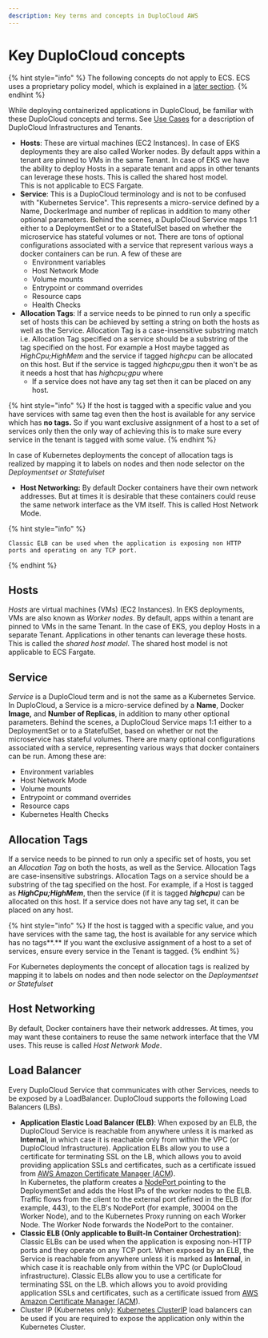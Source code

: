 ```yaml
---
description: Key terms and concepts in DuploCloud AWS
---
```


# Key DuploCloud concepts

{% hint style="info" %}
The following concepts do not apply to ECS. ECS uses a proprietary policy model, which is explained in a [later section](../use-cases/disaster-recovery/ecs-initial-setup.md).
{% endhint %}

While deploying containerized applications in DuploCloud, be familiar with these DuploCloud concepts and terms. See [Use Cases](../use-cases/) for a description of DuploCloud Infrastructures and Tenants.

* **Hosts**: These are virtual machines (EC2 Instances). In case of EKS deployments they are also called Worker nodes. By default apps within a tenant are pinned to VMs in the same Tenant. In case of EKS we have the ability to deploy Hosts in a separate tenant and apps in other tenants can leverage these hosts. This is called the shared host model.\
  This is not applicable to ECS Fargate.
* **Service**: This is a DuploCloud terminology and is not to be confused with "Kubernetes Service". This represents a micro-service defined by a Name, DockerImage and number of replicas in addition to many other optional parameters. Behind the scenes, a DuploCloud Service maps 1:1 either to a DeploymentSet or to a StatefulSet based on whether the microservice has stateful volumes or not. There are tons of optional configurations associated with a service that represent various ways a docker containers can be run. A few of these are
  * Environment variables
  * Host Network Mode
  * Volume mounts
  * Entrypoint or command overrides
  * Resource caps
  * Health Checks
* **Allocation Tags**: If a service needs to be pinned to run only a specific set of hosts this can be achieved by setting a string on both the hosts as well as the Service. Allocation Tag is a case-insensitive substring match i.e. Allocation Tag specified on a service should be a substring of the tag specified on the host. For example a Host maybe tagged as _HighCpu;HighMem_ and the service if tagged _highcpu_ can be allocated on this host. But if the service is tagged _highcpu;gpu_ then it won't be as it needs a host that has _highcpu;gpu_ where
  * If a service does not have any tag set then it can be placed on any host.

{% hint style="info" %}
If the host is tagged with a specific value and you have services with same tag even then the host is available for any service which has **no tags.** So if you want exclusive assignment of a host to a set of services only then the only way of achieving this is to make sure every service in the tenant is tagged with some value.
{% endhint %}

In case of Kubernetes deployments the concept of allocation tags is realized by mapping it to labels on nodes and then node selector on the _Deploymentset or Statefulset_

* **Host Networking:** By default Docker containers have their own network addresses. But at times it is desirable that these containers could reuse the same network interface as the VM itself. This is called Host Network Mode.

{% hint style="info" %}
```
Classic ELB can be used when the application is exposing non HTTP ports and operating on any TCP port.
```
{% endhint %}

## Hosts

_Hosts_ are virtual machines (VMs) (EC2 Instances). In EKS deployments, VMs are also known as _Worker nodes_. By default, apps within a tenant are pinned to VMs in the same Tenant. In the case of EKS, you deploy Hosts in a separate Tenant. Applications in other tenants can leverage these hosts. This is called the _shared host model_. The shared host model is not applicable to ECS Fargate.

## Service

_Service_ is a DuploCloud term and is not the same as a Kubernetes Service. In DuploCloud, a Service is a micro-service defined by a **Name**, Docker **Image,** and **Number of Replicas**, in addition to many other optional parameters. Behind the scenes, a DuploCloud Service maps 1:1 either to a DeploymentSet or to a StatefulSet, based on whether or not the microservice has stateful volumes. There are many optional configurations associated with a service, representing various ways that docker containers can be run. Among these are:

* Environment variables
* Host Network Mode
* Volume mounts
* Entrypoint or command overrides
* Resource caps
* Kubernetes Health Checks

## Allocation Tags

If a service needs to be pinned to run only a specific set of hosts, you set an _Allocation Tag_ on both the hosts, as well as the Service. Allocation Tags are case-insensitive substrings. Allocation Tags on a service should be a substring of the tag specified on the host. For example, if a Host is tagged as _**HighCpu;HighMem**_, then the service (if it is tagged _**highcpu**)_ can be allocated on this host. If a service does not have any tag set, it can be placed on any host.

{% hint style="info" %}
If the host is tagged with a specific value, and you have services with the same tag, the host is available for any service which has no tags**.** If you want the exclusive assignment of a host to a set of services, ensure every service in the Tenant is tagged.
{% endhint %}

For Kubernetes deployments the concept of allocation tags is realized by mapping it to labels on nodes and then node selector on the _Deploymentset or Statefulset_

## Host Networking

By default, Docker containers have their network addresses. At times, you may want these containers to reuse the same network interface that the VM uses. This reuse is called _Host Network Mode_.

## Load Balancer

Every DuploCloud Service that communicates with other Services, needs to be exposed by a LoadBalancer. DuploCloud supports the following Load Balancers (LBs).

* **Application Elastic Load Balancer (ELB)**: When exposed by an ELB, the DuploCloud Service is reachable from anywhere unless it is marked as **Internal**, in which case it is reachable only from within the VPC (or DuploCloud Infrastructure). Application ELBs allow you to use a certificate for terminating SSL on the LB, which allows you to avoid providing application SSLs and certificates, such as a certificate issued from [AWS Amazon Certificate Manager (ACM](https://aws.amazon.com/certificate-manager/)).\
  In Kubernetes, the platform creates a [NodePort ](https://kubernetes.io/docs/concepts/services-networking/service/#publishing-services-service-types)pointing to the DeploymentSet and adds the Host IPs of the worker nodes to the ELB. Traffic flows from the client to the external port defined in the ELB (for example, 443), to the ELB's NodePort (for example, 30004 on the Worker Node), and to the Kubernetes Proxy running on each Worker Node. The Worker Node forwards the NodePort to the container.&#x20;
* **Classic ELB (Only applicable to Built-In Container Orchestration)**: Classic ELBs can be used when the application is exposing non-HTTP ports and they operate on any TCP port. When exposed by an ELB, the Service is reachable from anywhere unless it is marked as **Internal**, in which case it is reachable only from within the VPC (or DuploCloud infrastructure). Classic ELBs allow you to use a certificate for terminating SSL on the LB. which allows you to avoid providing application SSLs and certificates, such as a certificate issued from [AWS Amazon Certificate Manager (ACM](https://aws.amazon.com/certificate-manager/)).&#x20;
* Cluster IP (Kubernetes only): [Kubernetes ClusterIP](https://kubernetes.io/docs/concepts/services-networking/service/#type-clusterip) load balancers can be used if you are required to expose the application only within the Kubernetes Cluster.
